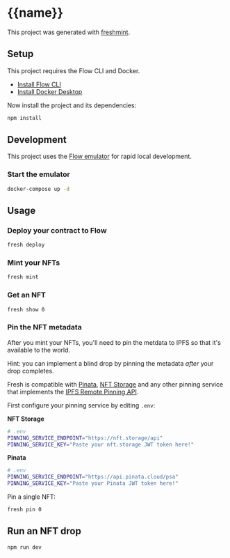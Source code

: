 # {{name}}

This project was generated with [freshmint](https://github.com/onflow/freshmint).

## Setup

This project requires the Flow CLI and Docker.

- [Install Flow CLI](https://docs.onflow.org/flow-cli/install/)
- [Install Docker Desktop](https://www.docker.com/products/docker-desktop)

Now install the project and its dependencies: 

```sh
npm install
```

## Development

This project uses the [Flow emulator](https://github.com/onflow/flow-emulator) for rapid local development.

### Start the emulator

```sh
docker-compose up -d
```

## Usage

### Deploy your contract to Flow

```sh
fresh deploy
```

### Mint your NFTs

```sh
fresh mint
```

### Get an NFT

```sh
fresh show 0
```

### Pin the NFT metadata

After you mint your NFTs, you'll need to pin the metdata to IPFS so that it's available to the world.

Hint: you can implement a blind drop by pinning the metadata _after_ your drop completes.

Fresh is compatible with [Pinata](https://www.pinata.cloud/), [NFT Storage](https://nft.storage) and any other pinning service that implements the [IPFS Remote Pinning API](https://ipfs.github.io/pinning-services-api-spec).

First configure your pinning service by editing `.env`:

**NFT Storage**

```sh
# .env
PINNING_SERVICE_ENDPOINT="https://nft.storage/api"
PINNING_SERVICE_KEY="Paste your nft.storage JWT token here!"
```

**Pinata**

```sh
# .env
PINNING_SERVICE_ENDPOINT="https://api.pinata.cloud/psa"
PINNING_SERVICE_KEY="Paste your Pinata JWT token here!"
```

Pin a single NFT:

```sh
fresh pin 0
```

## Run an NFT drop

```sh
npm run dev
```
